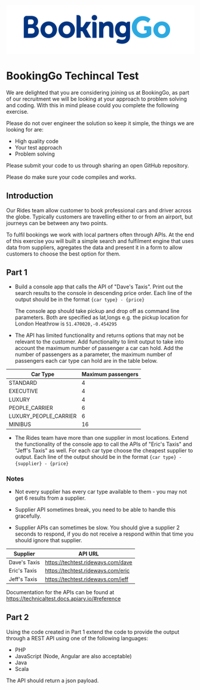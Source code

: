 ![logo](logo.png)

# BookingGo Techincal Test

We are delighted that you are considering joining us at BookingGo, as part of our recruitment we will be looking at your approach to problem solving and coding.  With this in mind please could you complete the following exercise.

Please do not over engineer the solution so keep it simple, the things we are looking for are:
* High quality code
* Your test approach
* Problem solving

Please submit your code to us through sharing an open GitHub repository.  

Please do make sure your code compiles and works.

## Introduction

Our Rides team allow customer to book professional cars and driver across the globe. Typically customers are travelling either to or from an airport, but journeys can be between any two points.

To fulfil bookings we work with local partners often through APIs. At the end of this exercise you will built a simple search and fulfilment engine that uses data from suppliers, agregates the data and present it in a form to allow customers to choose the best option for them.

## Part 1

* Build a console app that calls the API of "Dave's Taxis". Print out the search results to the console in descending price order. Each line of the output should be in the format `{car type} - {price}`

    The console app should take pickup and drop off as command line parameters. Both are specified as lat,longs e.g. the pickup location for London Heathrow is `51.470020,-0.454295`

* The API has limited functionality and returns options that may not be relevant to the customer. Add functionality to limit output to take into account the maximum number of passenger a car can hold. Add the number of passengers as a parameter, the maximum number of passengers each car type can hold are in the table below.

| Car Type | Maximum passengers |
| - | - |
| STANDARD | 4 |
| EXECUTIVE | 4 |
| LUXURY | 4 |
| PEOPLE_CARRIER | 6 |
| LUXURY_PEOPLE_CARRIER | 6 |
| MINIBUS | 16 |

* The Rides team have more than one supplier in most locations. Extend the functionality of the console app to call the APIs of "Eric's Taxis" and "Jeff's Taxis" as well. For each car type choose the cheapest supplier to output. Each line of the output should be in the format `{car type} - {supplier} - {price}`

### Notes

* Not every supplier has every car type available to them - you may not get 6 results from a supplier.

* Supplier API sometimes break, you need to be able to handle this gracefully.

* Supplier APIs can sometimes be slow. You should give a supplier 2 seconds to respond, if you do not receive a respond within that time you should ignore that supplier.

| Supplier | API URL |
| - | - |
| Dave's Taxis | https://techtest.rideways.com/dave |
| Eric's Taxis | https://techtest.rideways.com/eric |
| Jeff's Taxis | https://techtest.rideways.com/jeff |

Documentation for the APIs can be found at https://technicaltest.docs.apiary.io/#reference

## Part 2
Using the code created in Part 1 extend the code to provide the output through a REST API using one of the following languages:
* PHP
* JavaScript (Node, Angular are also acceptable)
* Java
* Scala

The API should return a json payload.
